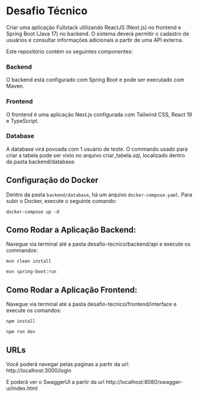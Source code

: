 # Desafio Técnico

Criar uma aplicação Fullstack utilizando ReactJS (Next.js) no frontend e Spring Boot (Java 17) no backend. O sistema deverá permitir o cadastro de usuários e consultar informações adicionais a partir de uma API externa.

Este repositório contém os seguintes componentes:

### Backend

O backend está configurado com Spring Boot e pode ser executado com Maven.

### Frontend

O frontend é uma aplicação Next.js configurada com Tailwind CSS, React 19 e TypeScript.

### Database

A database virá povoada com 1 usuário de teste. O commando usado para criar a tabela pode ser visto no arquivo criar_tabela.sql, localizado dentro da pasta backend/database.

## Configuração do Docker

Dentro da pasta `backend/database`, há um arquivo `docker-compose.yaml`. Para subir o Docker, execute o seguinte comando:

`docker-compose up -d`

## Como Rodar a Aplicação Backend:

Navegue via terminal até a pasta desafio-tecnico/backend/api e execute os commandos:

`mvn clean install`

`mvn spring-boot:run`

## Como Rodar a Aplicação Frontend:

Navegue via terminal até a pasta desafio-tecnico/frontend/interface e execute os comandos:

`npm install`

`npm run dev`

## URLs

Você poderá navegar pelas paginas a partir da url: http://localhost:3000/login

E poderá ver o SwaggerUI a partir da url http://localhost:8080/swagger-ui/index.html
